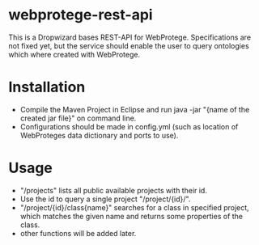 # webprotege-rest-api

This is a Dropwizard bases REST-API for WebProtege. Specifications are not fixed yet, but the service should enable the user to query ontologies which where created with WebProtege.

# Installation

* Compile the Maven Project in Eclipse and run java -jar "{name of the created jar file}" on command line.
* Configurations should be made in config.yml (such as location of WebProteges data dictionary and ports to use).

# Usage

* "/projects" lists all public available projects with their id.
* Use the id to query a single project "/project/{id}/". 
* "/project/{id}/class{name}" searches for a class in specified project, which matches the given name and returns some properties of the class.
* other functions will be added later.